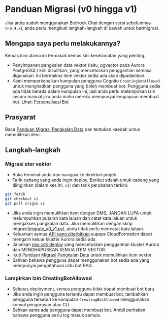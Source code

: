 # Panduan Migrasi (v0 hingga v1)

Jika anda sudah menggunakan Bedrock Chat dengan versi sebelumnya (~`0.4.x`), anda perlu mengikuti langkah-langkah di bawah untuk bermigrasi.

## Mengapa saya perlu melakukannya?

Kemas kini utama ini termasuk kemas kini keselamatan yang penting.

- Penyimpanan pangkalan data vektor (iaitu, pgvector pada Aurora PostgreSQL) kini disulitkan, yang mencetuskan penggantian semasa digunakan. Ini bermakna item vektor sedia ada akan dipadamkan.
- Kami memperkenalkan kumpulan pengguna Cognito `CreatingBotAllowed` untuk menghadkan pengguna yang boleh membuat bot. Pengguna sedia ada tidak berada dalam kumpulan ini, jadi anda perlu melampirkan izin secara manual jika anda mahu mereka mempunyai keupayaan membuat bot. Lihat: [Personalisasi Bot](../../README.md#bot-personalization)

## Prasyarat

Baca [Panduan Migrasi Pangkalan Data](./DATABASE_MIGRATION_ms-MY.md) dan tentukan kaedah untuk memulihkan item.

## Langkah-langkah

### Migrasi stor vektor

- Buka terminal anda dan navigasi ke direktori projek
- Tarik cabang yang anda ingin deploy. Berikut adalah untuk cabang yang diinginkan (dalam kes ini, `v1`) dan tarik perubahan terkini:

```sh
git fetch
git checkout v1
git pull origin v1
```

- Jika anda ingin memulihkan item dengan DMS, JANGAN LUPA untuk melumpuhkan putaran kata laluan dan catat kata laluan untuk mengakses pangkalan data. Jika memulihkan dengan skrip migrasi([migrate_v0_v1.py](./migrate_v0_v1.py)), anda tidak perlu mencatat kata laluan.
- Keluarkan semua [API yang diterbitkan](../PUBLISH_API_ms-MY.md) supaya CloudFormation dapat mengalih keluar kluster Aurora sedia ada.
- Jalankan [npx cdk deploy](../README.md#deploy-using-cdk) yang mencetuskan penggantian kluster Aurora dan MENGHAPUSKAN SEMUA ITEM VEKTOR.
- Ikuti [Panduan Migrasi Pangkalan Data](./DATABASE_MIGRATION_ms-MY.md) untuk memulihkan item vektor.
- Sahkan bahawa pengguna dapat menggunakan bot sedia ada yang mempunyai pengetahuan iaitu bot RAG.

### Lampirkan Izin CreatingBotAllowed

- Selepas deployment, semua pengguna tidak dapat membuat bot baru.
- Jika anda ingin pengguna tertentu dapat membuat bot, tambahkan pengguna tersebut ke kumpulan `CreatingBotAllowed` menggunakan konsol pengurusan atau CLI.
- Sahkan sama ada pengguna dapat membuat bot. Ambil perhatian bahawa pengguna perlu log masuk semula.